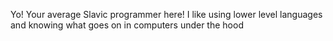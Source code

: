 Yo! Your average Slavic programmer here! I like using lower level languages and knowing what goes on in computers under the hood
